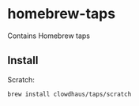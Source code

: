 # homebrew-taps

Contains Homebrew taps

## Install

Scratch:

```sh
brew install clowdhaus/taps/scratch
```
